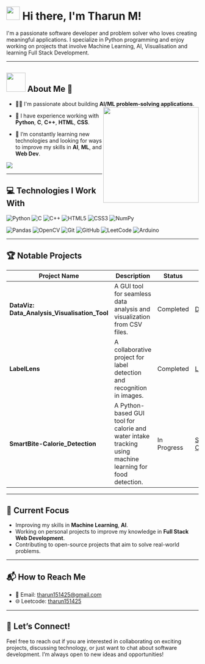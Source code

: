 # <h1> <img src="https://media.giphy.com/media/hvRJCLFzcasrR4ia7z/giphy.gif" width="35"> Hi there, I'm Tharun M! </h1>

<p>I'm a passionate software developer and problem solver who loves creating meaningful applications. I specialize in Python programming and enjoy working on projects that involve Machine Learning, AI, Visualisation and learning Full Stack Development.</p>

---
## <img src = "https://github.com/7oSkaaa/7oSkaaa/blob/main/Images/about_me.gif?raw=true" width = 50px> **About Me** 🚀

- 🧑‍💻 I'm passionate about building **AI/ML problem-solving applications**. <img align="right" src="https://github.com/7oSkaaa/7oSkaaa/blob/main/Images/Right_Side.gif?raw=true" width = 250px>

- 💼 I have experience working with **Python**, **C**, **C++**,  **HTML**,  **CSS**.
  
- 🌱 I’m constantly learning new technologies and looking for ways to improve my skills in **AI**, **ML**, and **Web Dev**.
  

![](https://leetcard.jacoblin.cool/tharun151425?theme=unicorn&extension=activity)

---

## 💻 **Technologies I Work With**

![Python](https://img.shields.io/badge/Python-3776AB?style=for-the-badge&logo=python&logoColor=white)
![C](https://img.shields.io/badge/C-A8B9CC?style=for-the-badge&logo=c&logoColor=white)
![C++](https://img.shields.io/badge/C%2B%2B-00599C?style=for-the-badge&logo=c%2B%2B&logoColor=white)
![HTML5](https://img.shields.io/badge/HTML5-E34F26?style=for-the-badge&logo=html5&logoColor=white)
![CSS3](https://img.shields.io/badge/CSS3-1572B6?style=for-the-badge&logo=css3&logoColor=white)
![NumPy](https://img.shields.io/badge/NumPy-013243?style=for-the-badge&logo=numpy&logoColor=white)

![Pandas](https://img.shields.io/badge/Pandas-150458?style=for-the-badge&logo=pandas&logoColor=white)
![OpenCV](https://img.shields.io/badge/OpenCV-5C3EE8?style=for-the-badge&logo=opencv&logoColor=white)
![Git](https://img.shields.io/badge/Git-F05032?style=for-the-badge&logo=git&logoColor=white)
![GitHub](https://img.shields.io/badge/GitHub-181717?style=for-the-badge&logo=github&logoColor=white)
![LeetCode](https://img.shields.io/badge/LeetCode-FFA116?style=for-the-badge&logo=leetcode&logoColor=white)
![Arduino](https://img.shields.io/badge/Arduino-00979D?style=for-the-badge&logo=arduino&logoColor=white)

---
## 🏆 **Notable Projects**

| **Project Name**             | **Description**                                          | **Status**    | **Link**                                  |
|------------------------------|----------------------------------------------------------|---------------|-------------------------------------------|
| **DataViz: Data_Analysis_Visualisation_Tool** | A GUI tool for seamless data analysis and visualization from CSV files. | Completed     |     [DataViz](https://github.com/Tharun151425/DataViz--Data_Analysis_Visualisation_Tool)       |
| **LabelLens**                 | A collaborative project for label detection and recognition in images. |  Completed  | [LabelLens](https://github.com/Tharun151425/LabelLens-Label_Detection)                            |
| **SmartBite-Calorie_Detection** | A Python-based GUI tool for calorie and water intake tracking using machine learning for food detection. | In Progress     | [SmartBite-Calorie_Detection](https://github.com/Tharun151425/SmartBite-Calorie_Detection)      |


<!--## 🏆 **Notable Projects**

- [**SmartBite-Calorie_Detection**](#): A Python-based GUI tool for calorie and water intake tracking using machine learning for food detection.
- [**LabelLens**](#): A collaborative project for label detection and recognition in images.
- [**DataViz: Data_Analysis_Visualisation_Tool**](#): A GUI tool for seamless data analysis and visualization from CSV files.-->

---

## 🌱 **Current Focus**

- Improving my skills in **Machine Learning**, **AI**.
- Working on personal projects to improve my knowledge in **Full Stack Web Development**.
- Contributing to open-source projects that aim to solve real-world problems.

---

## 📬 **How to Reach Me**

- 📧 Email: [tharun151425@gmail.com](mailto:tharun151425@gmail.com)
- 🌐 Leetcode: [tharun151425](https://leetcode.com/u/tharun151425/)
 <!--🐦 Twitter: [@TharunM_Dev](https://twitter.com/TharunM_Dev)-->

---

## 🤝 **Let’s Connect!**

Feel free to reach out if you are interested in collaborating on exciting projects, discussing technology, or just want to chat about software development. I’m always open to new ideas and opportunities!


<!---
Tharun151425/Tharun151425 is a ✨ special ✨ repository because its `README.md` (this file) appears on your GitHub profile.
You can click the Preview link to take a look at your changes.
--->
